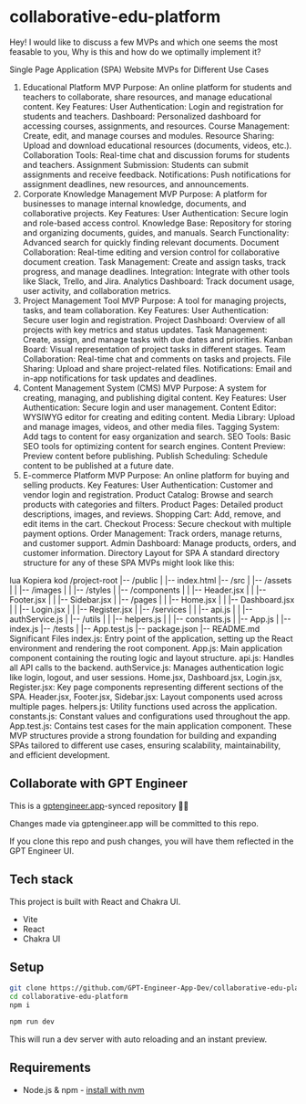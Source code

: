 # collaborative-edu-platform

Hey! I would like to discuss a few MVPs and which one seems the most feasable to you, Why is this and how do we optimally implement it?

Single Page Application (SPA) Website MVPs for Different Use Cases
1. Educational Platform MVP
Purpose: An online platform for students and teachers to collaborate, share resources, and manage educational content.
Key Features:
User Authentication: Login and registration for students and teachers.
Dashboard: Personalized dashboard for accessing courses, assignments, and resources.
Course Management: Create, edit, and manage courses and modules.
Resource Sharing: Upload and download educational resources (documents, videos, etc.).
Collaboration Tools: Real-time chat and discussion forums for students and teachers.
Assignment Submission: Students can submit assignments and receive feedback.
Notifications: Push notifications for assignment deadlines, new resources, and announcements.
2. Corporate Knowledge Management MVP
Purpose: A platform for businesses to manage internal knowledge, documents, and collaborative projects.
Key Features:
User Authentication: Secure login and role-based access control.
Knowledge Base: Repository for storing and organizing documents, guides, and manuals.
Search Functionality: Advanced search for quickly finding relevant documents.
Document Collaboration: Real-time editing and version control for collaborative document creation.
Task Management: Create and assign tasks, track progress, and manage deadlines.
Integration: Integrate with other tools like Slack, Trello, and Jira.
Analytics Dashboard: Track document usage, user activity, and collaboration metrics.
3. Project Management Tool MVP
Purpose: A tool for managing projects, tasks, and team collaboration.
Key Features:
User Authentication: Secure user login and registration.
Project Dashboard: Overview of all projects with key metrics and status updates.
Task Management: Create, assign, and manage tasks with due dates and priorities.
Kanban Board: Visual representation of project tasks in different stages.
Team Collaboration: Real-time chat and comments on tasks and projects.
File Sharing: Upload and share project-related files.
Notifications: Email and in-app notifications for task updates and deadlines.
4. Content Management System (CMS) MVP
Purpose: A system for creating, managing, and publishing digital content.
Key Features:
User Authentication: Secure login and user management.
Content Editor: WYSIWYG editor for creating and editing content.
Media Library: Upload and manage images, videos, and other media files.
Tagging System: Add tags to content for easy organization and search.
SEO Tools: Basic SEO tools for optimizing content for search engines.
Content Preview: Preview content before publishing.
Publish Scheduling: Schedule content to be published at a future date.
5. E-commerce Platform MVP
Purpose: An online platform for buying and selling products.
Key Features:
User Authentication: Customer and vendor login and registration.
Product Catalog: Browse and search products with categories and filters.
Product Pages: Detailed product descriptions, images, and reviews.
Shopping Cart: Add, remove, and edit items in the cart.
Checkout Process: Secure checkout with multiple payment options.
Order Management: Track orders, manage returns, and customer support.
Admin Dashboard: Manage products, orders, and customer information.
Directory Layout for SPA
A standard directory structure for any of these SPA MVPs might look like this:

lua
Kopiera kod
/project-root
|-- /public
|   |-- index.html
|-- /src
|   |-- /assets
|   |   |-- /images
|   |   |-- /styles
|   |-- /components
|   |   |-- Header.jsx
|   |   |-- Footer.jsx
|   |   |-- Sidebar.jsx
|   |-- /pages
|   |   |-- Home.jsx
|   |   |-- Dashboard.jsx
|   |   |-- Login.jsx
|   |   |-- Register.jsx
|   |-- /services
|   |   |-- api.js
|   |   |-- authService.js
|   |-- /utils
|   |   |-- helpers.js
|   |   |-- constants.js
|   |-- App.js
|   |-- index.js
|-- /tests
|   |-- App.test.js
|-- package.json
|-- README.md
Significant Files
index.js: Entry point of the application, setting up the React environment and rendering the root component.
App.js: Main application component containing the routing logic and layout structure.
api.js: Handles all API calls to the backend.
authService.js: Manages authentication logic like login, logout, and user sessions.
Home.jsx, Dashboard.jsx, Login.jsx, Register.jsx: Key page components representing different sections of the SPA.
Header.jsx, Footer.jsx, Sidebar.jsx: Layout components used across multiple pages.
helpers.js: Utility functions used across the application.
constants.js: Constant values and configurations used throughout the app.
App.test.js: Contains test cases for the main application component.
These MVP structures provide a strong foundation for building and expanding SPAs tailored to different use cases, ensuring scalability, maintainability, and efficient development.

## Collaborate with GPT Engineer

This is a [gptengineer.app](https://gptengineer.app)-synced repository 🌟🤖

Changes made via gptengineer.app will be committed to this repo.

If you clone this repo and push changes, you will have them reflected in the GPT Engineer UI.

## Tech stack

This project is built with React and Chakra UI.

- Vite
- React
- Chakra UI

## Setup

```sh
git clone https://github.com/GPT-Engineer-App-Dev/collaborative-edu-platform.git
cd collaborative-edu-platform
npm i
```

```sh
npm run dev
```

This will run a dev server with auto reloading and an instant preview.

## Requirements

- Node.js & npm - [install with nvm](https://github.com/nvm-sh/nvm#installing-and-updating)
